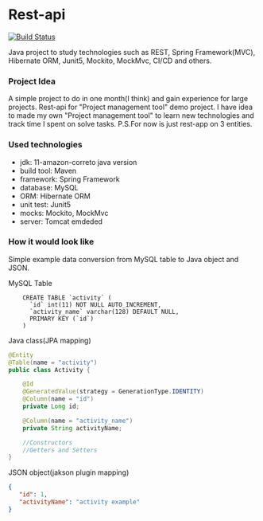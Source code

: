 # Rest-api 
[![Build Status](https://travis-ci.org/vladkondratuk/rest-api.svg?branch=master)](https://travis-ci.org/github/vladkondratuk/rest-api)

Java project to study technologies such as REST, Spring Framework(MVC), Hibernate ORM, Junit5, Mockito, MockMvc, CI/CD and others.

### Project Idea 
A simple project to do in one month(I think) and gain experience for large projects. Rest-api for "Project management tool" demo project. 
I have idea to made my own "Project management tool" to learn new technologies and track time I spent on solve tasks.
P.S.For now is just rest-app on 3 entities. 

### Used technologies

 - jdk: 11-amazon-correto java version
 - build tool: Maven
 - framework: Spring Framework
 - database: MySQL
 - ORM: Hibernate ORM
 - unit test: Junit5
 - mocks: Mockito, MockMvc
 - server: Tomcat emdeded
 
### How it would look like
Simple example data conversion from MySQL table to Java object and JSON.

MySQL Table
```roomsql
    CREATE TABLE `activity` (
      `id` int(11) NOT NULL AUTO_INCREMENT,
      `activity_name` varchar(128) DEFAULT NULL,
      PRIMARY KEY (`id`)
    )
```

Java class(JPA mapping)
```java
@Entity
@Table(name = "activity")
public class Activity {

    @Id
    @GeneratedValue(strategy = GenerationType.IDENTITY)
    @Column(name = "id")
    private Long id;

    @Column(name = "activity_name")
    private String activityName;

    //Constructors
    //Getters and Setters    
}
``` 
JSON object(jakson plugin mapping)
```json
{
   "id": 1,
   "activityName": "activity example"
}
```    
